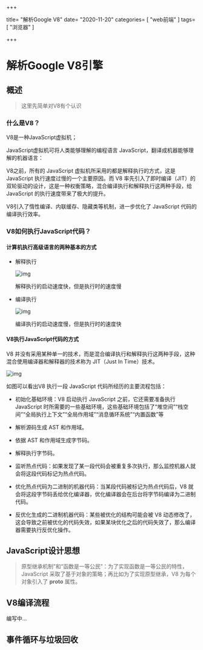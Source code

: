 +++

title= "解析Google V8"
date= "2020-11-20"
categories= [ "web前端" ]
tags= [ "浏览器" ]

+++

# 解析Google V8引擎

## 概述

> 这里先简单对V8有个认识

### 什么是V8？

V8是一种JavaScript虚拟机；

JavaScript虚拟机可将人类能够理解的编程语言 JavaScript，翻译成机器能够理解的机器语言：

V8之前，所有的 JavaScript 虚拟机所采用的都是解释执行的方式，这是 JavaScript 执行速度过慢的一个主要原因。而 V8 率先引入了即时编译（JIT）的双轮驱动的设计，这是一种权衡策略，混合编译执行和解释执行这两种手段，给 JavaScript 的执行速度带来了极大的提升。

V8引入了惰性编译、内联缓存、隐藏类等机制，进一步优化了 JavaScript 代码的编译执行效率。

### V8如何执行JavaScript代码？

#### 计算机执行高级语言的两种基本的方式

- 解释执行

  ![img](https://static001.geekbang.org/resource/image/33/5e/330ad69589d898f6609dfc083bfbe95e.jpg)

  解释执行的启动速度快，但是执行时的速度慢

- 编译执行

  ![img](https://static001.geekbang.org/resource/image/1f/d3/1f933e42e81dacc8f4f2d86e01a914d3.jpg)

  编译执行的启动速度慢，但是执行时的速度快

#### V8执行JavaScript代码的方式

V8 并没有采用某种单一的技术，而是混合编译执行和解释执行这两种手段，这种混合使用编译器和解释器的技术称为 JIT（Just In Time）技术。

![img](https://static001.geekbang.org/resource/image/8a/54/8a34ae8c1a7a0f87e19b1384a025e354.jpg)

如图可以看出V8 执行一段 JavaScript 代码所经历的主要流程包括：

- 初始化基础环境：V8 启动执行 JavaScript 之前，它还需要准备执行 JavaScript 时所需要的一些基础环境，这些基础环境包括了“堆空间”“栈空间”“全局执行上下文”“全局作用域”“消息循环系统”“内置函数”等

- 解析源码生成 AST 和作用域。

- 依据 AST 和作用域生成字节码。

- 解释执行字节码。

- 监听热点代码：如果发现了某一段代码会被重复多次执行，那么监控机器人就会将这段代码标记为热点代码。

- 优化热点代码为二进制的机器代码：当某段代码被标记为热点代码后，V8 就会将这段字节码丢给优化编译器，优化编译器会在后台将字节码编译为二进制代码。

- 反优化生成的二进制机器代码：某些被优化的结构可能会被 V8 动态修改了，这会导致之前被优化的代码失效，如果某块优化之后的代码失效了，那么编译器需要执行反优化操作。

## JavaScript设计思想

> 原型继承机制”和“函数是一等公民”：为了实现函数是一等公民的特性，JavaScript 采取了基于对象的策略；再比如为了实现原型继承，V8 为每个对象引入了 __proto__ 属性。

## V8编译流程

编写中...

## 事件循环与垃圾回收

